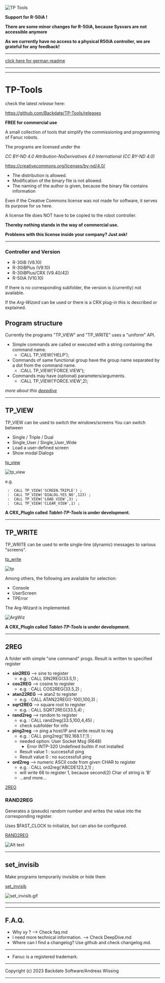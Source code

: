 ![TP Tools](./assets/tp-tools.png)

**Support for R-50iA !**

 **There are some minor changes for R-50iA, because Sysvars are not accessible anymore**

**As we currently have no access to a physical R50iA controller, we are grateful for any feedback!**


---

[click here for german readme](readme.de.md)

---
---
# TP-Tools

 check the latest *release* here:

 https://github.com/Backdate/TP-Tools/releases

**FREE for commercial use**

A small collection of tools that simplify the commissioning and programming of Fanuc robots.

The programs are licensed under the

*CC BY-ND 4.0 Attribution-NoDerivatives 4.0 International (CC BY-ND 4.0)*


https://creativecommons.org/licenses/by-nd/4.0/

- The distribution is allowed.
- Modification of the binary file is not allowed.
- The naming of the author is given, because the binary file contains information

Even if the Creative Commons license was not made for software, it serves its purpose for us here.

A license file does NOT have to be copied to the robot controller.

**Thereby nothing stands in the way of commercial use.**

**Problems with this license inside your company? Just ask!**

---
### Controller and Version

- R-30iB (V8.10)
- R-30iBPlus (V9.10)
- R-30iBPlus/CRX (V9.40/42)
- R-50iA (V10.10)

If there is no corresponding subfolder, the version is (currently) not available.

If the *Arg-Wizard* can be used or there is a CRX plug-in this is described or explained.


## Program structure
Currently the programs "TP_VIEW" and "TP_WRITE" uses a "uniform" API.

- Simple commands are called or executed with a string containing the command name.
  - :CALL TP_VIEW('HELP');
- Commands of same functional group have the  group name separated by a dot from the command name.
  - :CALL TP_VIEW('FORCE.VIEW');
- Commands may have (optional) parameters/arguments.
  - :CALL TP_VIEW('FORCE.VIEW',2);

*more about this  [deepdive](/.DeepDive.md)*

---
## TP_VIEW

TP_VIEW can be used to switch the windows/screens
You can switch between
- Single / Triple / Dual
- Single_User / Single_User_Wide
- Load a user-defined screen
- Show modal Dialogs


[tp_view](/tp_view/readme.md)

![tp_view](tp_view/assets/TP_VIEW_Example1.gif)

e.g.
```
 :  CALL TP_VIEW('SCREEN.TRIPLE') ;
 :  CALL TP_VIEW('DIALOG.YES_NO',123) ;
 :  CALL TP_VIEW('LOAD_VIEW',3) ;
 :  CALL TP_VIEW('CLEAR_VIEW',1) ;
```

**A CRX_PlugIn called *Tablet-TP-Tools* is under development.**

---
## TP_WRITE

TP_WRITE can be used to write single-line (dynamic) messages to various "screens".

[tp_write](/tp_write/readme.md)

![tp](./tp_write/assets/Werbung1.gif)

Among others, the following are available for selection:

  - Console
  - UserScreen
  - TPError

The Arg-Wizard is implemented.

![ArgWiz](tp_write/assets/TP_WRITE_ARG_WIZ.gif)

**A CRX_PlugIn called *Tablet-TP-Tools* is under development.**

---


## 2REG
A folder with simple "one command" progs.
Result is written to specified register

- **sin2REG** --> sine to register
  - e.g. :  CALL SIN2REG(33.5,1) ;
- **cos2REG** --> cosine to register
  - e.g. :  CALL COS2REG(33.5,2) ;
- **atan22REG** --> atan2 to register
  - e.g. :  CALL ATAN22REG((-100),100,3) ;
- **sqrt2REG** --> square root to register
  - e.g. :  CALL SQRT2REG(33.5,4) ;
- **rand2reg** --> random to register
  - e.g. :  CALL rand2reg(33.5,100,4,45) ;
  -  check subfolder for info
- **ping2reg** --> ping a host/IP and write result to reg
  - e.g. :  CALL ping2reg('192.168.1.1',1) ;
  - needed option: User Socket Msg (R648)
    - Error INTP-320 Undefined builtin if not installed
  - Result value 1 : successfull ping
  - Result value 0 : no successfull ping
- **ord2reg** --> numeric ASCII code from given CHAR to register
  - e.g. :  CALL ord2reg('ABCDE123,2,1) ;
  -  will write 66 to register 1, because second(2) Char of string is 'B'
  - ...and more...


[2REG](2reg/readme.md)


### RAND2REG

 
Generates a (pseudo) random number and writes the value into the corresponding register.

Uses $FAST_CLOCK to initialize, but can also be configured.


[RAND2REG](2reg/rand2reg/readme.md)


![Alt text](2reg/rand2reg/assets/Random_Simple.gif)

---

## set_invisib

Make programs temporarily invisible or hide them

 [set_invisib](./set_invisib/readme.md)


![set_invisib.gif](./set_invisib/assets/SET_PROGS_INVISIBLE2.gif)


---
---
## F.A.Q.

- Why xy ? --> Check  faq.md
- I need more technical information. --> Check  DeepDive.md
- Where can I find a changelog? Use github and check changelog.md.

---

- Fanuc is a registered trademark. 

---

Copyright (c) 2023 Backdate Software/Andreas Wissing

---


